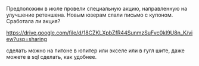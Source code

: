 Предположим в июле провели специальную акцию, направленную на улучшение ретеншена. Новым юзерам слали письмо с купоном. Сработала ли акция?

https://drive.google.com/file/d/18CZKLXpbZfR44SunmzSuFvc0kI9U8n_K/view?usp=sharing

сделать можно на питоне в юпитер или экселе или в гугл шите, даже можете в sql сделать, как удобнее.
